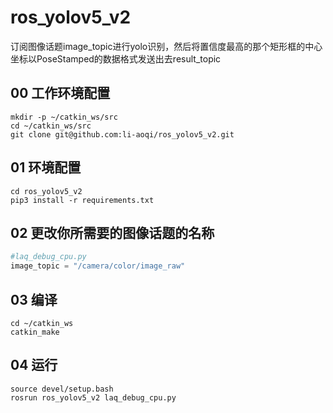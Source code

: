# ros_yolov5_v2

订阅图像话题image_topic进行yolo识别，然后将置信度最高的那个矩形框的中心坐标以PoseStamped的数据格式发送出去result_topic

## 00 工作环境配置

```
mkdir -p ~/catkin_ws/src
cd ~/catkin_ws/src
git clone git@github.com:li-aoqi/ros_yolov5_v2.git
```

## 01 环境配置

```
cd ros_yolov5_v2
pip3 install -r requirements.txt
```

## 02 更改你所需要的图像话题的名称

```python
#laq_debug_cpu.py
image_topic = "/camera/color/image_raw" 
```

## 03 编译

```
cd ~/catkin_ws
catkin_make
```

## 04 运行

```
source devel/setup.bash
rosrun ros_yolov5_v2 laq_debug_cpu.py
```

